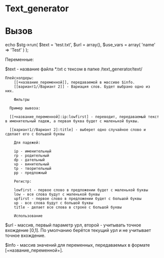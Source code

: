 Text_generator
==============
 
Вызов
==============

echo $stg->run(
	$text = 'test.txt',
	$url = array(),
	$use_vars = array(
		'name' => 'Test'
	)
);

Переменные:

$text - название файла *.txt с тексом в папке /text_generator/text/


	Плейсхолдеры:
		[[+название_переменной]], передаваемой в массиве $info.
		[[вариант1//Вариант 2]] - Вариация слов. Будет выбрано одно из них.

		Фильтры
		
	  Пример вывоза:
	  
	  [[+название_переменной]:ip:lowfirst] - переводит, передаваемый текст в именительный падеж, а первая буква будет с маленькой буквы.
	  
	  [[вариант1//Вариант 2]:title] - выберет одно случайное слово и сделает его с большой буквы
	  
		Для падежей:
		
		ip - именительный
		rp - родительный
		dp - дательный
		vp - винительный
		tp - творительный
		pp - предложный

		Регистр:
		
		lowfirst - первое слово в предложении будет с маленькой буквы
		low - все слова будут с маленькой буквы
		upfirst - первое слово в предложении будет с большой буквы
		up - все слова будут с большой буквы
		title - делает все слова в строке с большой буквы
 
		Использование

$url - массив, первый параметр урл, второй - учитывать точное вхождение [0,1]. По умолчанию берётся текущий урл и не учитывает точное вхождение.
		
$info - массив значений для переменных, передаваемых в формате [+название_переменной+].
